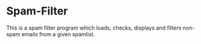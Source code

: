 # Spam-Filter

This is a spam filter program which loads, checks, displays and filters
non-spam emails from a given spamlist.
